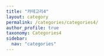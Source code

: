 ```yaml
---
title: "카테고리4"
layout: category
permalink: /categories/categories4/
author_profile: true
taxonomy: Categories4
sidebar:
  nav: "categories"
---
```

